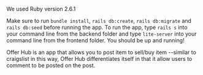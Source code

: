 We used Ruby version 2.6.1

Make sure to run ```bundle install```, ```rails db:create```, ```rails db:migrate``` and ```rails db:seed``` before running the app. 
To run the app, type ```rails s``` into your command line from the backend folder and type ```lite-server``` into your command line from the frontend folder. You should be up and running!

Offer Hub is an app that allows you to post item to sell/buy item --similar to craigslist in this way, Offer Hub differentiates itself in that it allow users to comment to be posted on the post.
